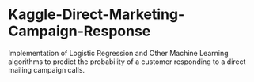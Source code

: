 # Kaggle-Direct-Marketing-Campaign-Response
Implementation of Logistic Regression and Other Machine Learning algorithms to predict the probability of a customer responding to a direct mailing campaign calls.
